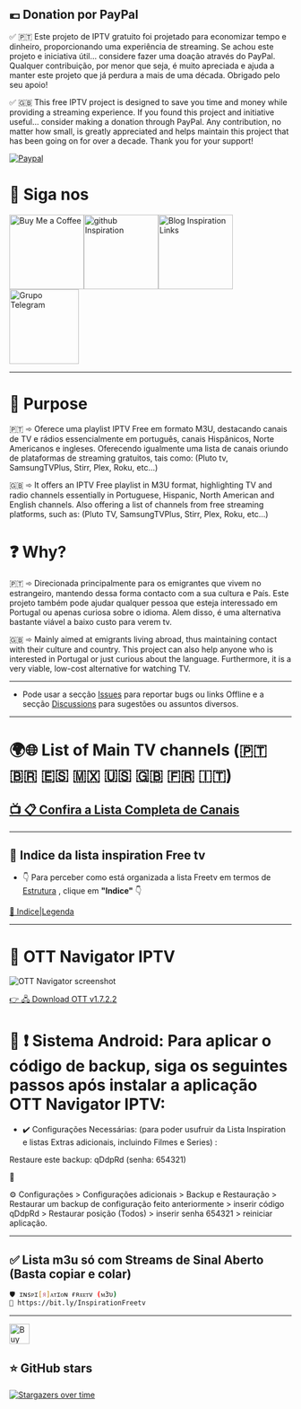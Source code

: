 ## :euro: Donation por PayPal

✅ 🇵🇹 Este projeto de IPTV gratuito foi projetado para economizar tempo e dinheiro, proporcionando uma experiência de streaming. Se achou este projeto e iniciativa útil... considere fazer uma doação através do PayPal. Qualquer contribuição, por menor que seja, é muito apreciada e ajuda a manter este projeto que já perdura a mais de uma década. Obrigado pelo seu apoio!

✅ 🇬🇧 This free IPTV project is designed to save you time and money while providing a streaming experience. If you found this project and initiative useful... consider making a donation through PayPal. Any contribution, no matter how small, is greatly appreciated and helps maintain this project that has been going on for over a decade. Thank you for your support!

[![Paypal](https://github.com/inspirationlinks/m3u/blob/live/LogosTv/donativoPaypal.gif)](https://www.paypal.com/cgi-bin/webscr?cmd=_s-xclick&hosted_button_id=B3EDBYK3LXSNS)

# 🚩 Siga nos

<p><a href="https://www.paypal.com/donate/?hosted_button_id=B3EDBYK3LXSNS" target="_blank" rel="noopener"><img class="" style="border: 0px; height: 133px;" src="https://jerrymoz.files.wordpress.com/2024/03/qr_paypal.png?w=210" alt="Buy Me a Coffee" width="133" height="150" border="0" /></a><a href="https://github.com/inspirationlinks" target="_blank" rel="noopener"><img class="" style="border: 0px; height: 133px;" src="https://jerrymoz.files.wordpress.com/2024/02/qr_github.png?w=200" alt="github Inspiration" width="133" height="150" border="0" /></a><a href="https://jerrymoz.wordpress.com/"><img class="" style="border: 0px; height: 133px;" src="https://jerrymoz.files.wordpress.com/2023/12/qr_blog.png?w=200" alt="Blog Inspiration Links" width="133" height="140" border="0" /></a><a href="https://t.me/inspirationfreetv/1" target="_blank" rel="noopener"><img class="alignleft" style="border: 0px; height: 133px;" src="https://github.com/inspirationlinks/m3u/raw/live/LogosTv/imag.png?w=210" alt="Grupo Telegram" width="124" height="150" border="0" /></a></p>

---

# 🎯 Purpose

🇵🇹 ➾ Oferece uma playlist IPTV Free em formato M3U, destacando canais de TV e rádios essencialmente em português, canais Hispânicos, Norte Americanos e ingleses. Oferecendo igualmente uma lista de canais oriundo de plataformas de streaming gratuitos, tais como: (Pluto tv, SamsungTVPlus, Stirr, Plex, Roku, etc...)

🇬🇧 ➾ It offers an IPTV Free playlist in M3U format, highlighting TV and radio channels essentially in Portuguese, Hispanic, North American and English channels. Also offering a list of channels from free streaming platforms, such as: (Pluto TV, SamsungTVPlus, Stirr, Plex, Roku, etc...)

# ❓ Why?


🇵🇹 ➾ Direcionada principalmente para os emigrantes que vivem no estrangeiro, mantendo dessa forma contacto com a sua cultura e País. Este projeto também pode ajudar qualquer pessoa que esteja interessado em Portugal ou apenas curiosa sobre o idioma. Alem disso, é uma alternativa bastante viável a baixo custo para verem tv.

🇬🇧 ➾ Mainly aimed at emigrants living abroad, thus maintaining contact with their culture and country. This project can also help anyone who is interested in Portugal or just curious about the language. Furthermore, it is a very viable, low-cost alternative for watching TV.

---

* Pode usar a secção [Issues](https://github.com/inspirationlinks/m3u/issues) para reportar bugs ou links Offline e a secção [Discussions](https://github.com/inspirationlinks/m3u/discussions) para sugestões ou assuntos diversos.

---

# 🌍🌐 List of Main TV channels (🇵🇹 🇧🇷 🇪🇸 🇲🇽 🇺🇸 🇬🇧 🇫🇷 🇮🇹)

## [📺 📋 Confira a Lista Completa de Canais](https://github.com/inspirationlinks/m3u/blob/live/INFO.md#%EF%B8%8F-categorias-%EF%B8%8F)

---

## 🔔 Indice da lista inspiration Free tv
* 👇 Para perceber como está organizada a lista Freetv em termos de <u> Estrutura</u> , clique em <b>"Indice"</b> 👇

[📝 Indice|Legenda](https://github.com/inspirationlinks/m3u/blob/live/INFO.md#-indice--legendas)

---

# 🥇 OTT Navigator IPTV 

![OTT Navigator screenshot](/LogosTv/OTTNavigator.png "OTT Navigator screenshot")

[👉 🖧 Download OTT v1.7.2.2](https://www.mediafire.com/file/a8jlok3z2ikep9r/OTT_Navigator_v1.7.2.2_Premium.apk/file)

# 📢 ❗ <b>Sistema Android:</b> Para aplicar o código de backup, siga os seguintes passos após instalar a aplicação OTT Navigator IPTV:
* ✔️ Configurações Necessárias: (para poder usufruir da Lista Inspiration e listas Extras adicionais, incluindo Filmes e Series) :

Restaure este backup: qDdpRd (senha: 654321)

🔔 

⚙️ Configurações > Configurações adicionais > Backup e Restauração > Restaurar um backup de configuração feito anteriormente > inserir código qDdpRd > Restaurar posição (Todos) > inserir senha 654321 > reiniciar aplicação.

---

## ✅ Lista m3u só com Streams de Sinal Aberto (Basta copiar e colar)
```bash
🛡 ɪɴsᴘɪ[я]ᴀᴛɪᴏɴ ғʀᴇᴇᴛv (ᴍ3υ)
🔗 https://bit.ly/InspirationFreetv
```

---

<a href='https://www.paypal.com/cgi-bin/webscr?cmd=_s-xclick&hosted_button_id=B3EDBYK3LXSNS' target='_blank'><img height='36' style='border:0px;height:36px;' src='https://storage.ko-fi.com/cdn/kofi2.png?v=3' border='0' alt='Buy Me a Coffee' /></a>

## ⭐ GitHub stars
[![Stargazers over time](https://starchart.cc/inspirationlinks/lista-tuga.svg)](https://starchart.cc/inspirationlinks/lista-tuga)
